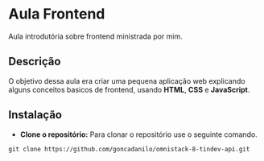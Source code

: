 # Aula Frontend

Aula introdutória sobre frontend ministrada por mim. 

Descrição
-----

O objetivo dessa aula era criar uma pequena aplicação web explicando alguns conceitos basicos de frontend, usando **HTML**, **CSS** e **JavaScript**.

Instalação
-----

* **Clone o repositório:** Para clonar o repositório use o seguinte comando.
```
git clone https://github.com/goncadanilo/omnistack-8-tindev-api.git
```
